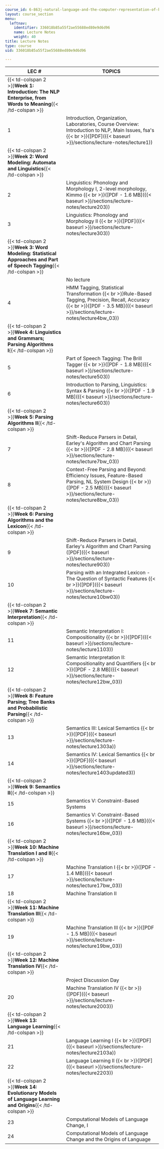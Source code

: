 ```yaml
---
course_id: 6-863j-natural-language-and-the-computer-representation-of-knowledge-spring-2003
layout: course_section
menu:
  leftnav:
    identifier: 336018b85a55f2ae55688ed80e9d6d96
    name: Lecture Notes
    weight: 40
title: Lecture Notes
type: course
uid: 336018b85a55f2ae55688ed80e9d6d96

---
```


| LEC # | TOPICS |
| --- | --- |
| {{< td-colspan 2 >}}**Week 1: Introduction: The NLP Enterprise, from Words to Meaning**{{< /td-colspan >}} ||
| 1 | Introduction, Organization, Laboratories, Course Overview: Introduction to NLP, Main Issues, fsa's  {{< br >}}([PDF]({{< baseurl >}}/sections/lecture-notes/lecture1)) |
| {{< td-colspan 2 >}}**Week 2: Word Modeling: Automata and Linguistics**{{< /td-colspan >}} ||
| 2 | Linguistics: Phonology and Morphology I, 2-level morphology, Kimmo  {{< br >}}([PDF - 1.6 MB]({{< baseurl >}}/sections/lecture-notes/lecture203)) |
| 3 | Linguistics: Phonology and Morphology II  {{< br >}}([PDF]({{< baseurl >}}/sections/lecture-notes/lecture303)) |
| {{< td-colspan 2 >}}**Week 3: Word Modeling: Statistical Approaches and Part of Speech Tagging**{{< /td-colspan >}} ||
| &nbsp; | No lecture |
| 4 | HMM Tagging, Statistical Transformation  {{< br >}}Rule-Based Tagging, Precision, Recall, Accuracy  {{< br >}}([PDF - 3.5 MB]({{< baseurl >}}/sections/lecture-notes/lecture4bw_03)) |
| {{< td-colspan 2 >}}**Week 4: Linguistics and Grammars; Parsing Algorithms I**{{< /td-colspan >}} ||
| 5 | Part of Speech Tagging: The Brill Tagger  {{< br >}}([PDF - 1.8 MB]({{< baseurl >}}/sections/lecture-notes/lecture503)) |
| 6 | Introduction to Parsing, Linguistics: Syntax & Parsing  {{< br >}}([PDF - 1.9 MB]({{< baseurl >}}/sections/lecture-notes/lecture603)) |
| {{< td-colspan 2 >}}**Week 5: Parsing Algorithms II**{{< /td-colspan >}} ||
| 7 | Shift-Reduce Parsers in Detail, Earley's Algorithm and Chart Parsing  {{< br >}}([PDF - 2.8 MB]({{< baseurl >}}/sections/lecture-notes/lecture7bw_03)) |
| 8 | Context-Free Parsing and Beyond: Efficiency Issues, Feature-Based Parsing, NL System Design  {{< br >}}([PDF - 2.5 MB]({{< baseurl >}}/sections/lecture-notes/lecture8bw_03)) |
| {{< td-colspan 2 >}}**Week 6: Parsing Algorithms and the Lexicon**{{< /td-colspan >}} ||
| 9 | Shift-Reduce Parsers in Detail, Earley's Algorithm and Chart Parsing ([PDF]({{< baseurl >}}/sections/lecture-notes/lecture903)) |
| 10 | Parsing with an Integrated Lexicon - The Question of Syntactic Features  {{< br >}}([PDF]({{< baseurl >}}/sections/lecture-notes/lecture10bw03)) |
| {{< td-colspan 2 >}}**Week 7: Semantic Interpretation**{{< /td-colspan >}} ||
| 11 | Semantic Interpretation I: Compositionality  {{< br >}}([PDF]({{< baseurl >}}/sections/lecture-notes/lecture1103)) |
| 12 | Semantic Interpretation II: Compositionality and Quantifiers  {{< br >}}([PDF - 2.8 MB]({{< baseurl >}}/sections/lecture-notes/lecture12bw_03)) |
| {{< td-colspan 2 >}}**Week 8: Feature Parsing; Tree Banks and Probabilistic Parsing**{{< /td-colspan >}} ||
| 13 | Semantics III: Lexical Semantics  {{< br >}}([PDF]({{< baseurl >}}/sections/lecture-notes/lecture1303a)) |
| 14 | Semantics IV: Lexical Semantics  {{< br >}}([PDF]({{< baseurl >}}/sections/lecture-notes/lecture1403updated3)) |
| {{< td-colspan 2 >}}**Week 9: Semantics II**{{< /td-colspan >}} ||
| 15 | Semantics V: Constraint-Based Systems |
| 16 | Semantics V: Constraint-Based Systems  {{< br >}}([PDF - 1.6 MB]({{< baseurl >}}/sections/lecture-notes/lecture16bw_03)) |
| {{< td-colspan 2 >}}**Week 10: Machine Translation I and II**{{< /td-colspan >}} ||
| 17 | Machine Translation I  {{< br >}}([PDF - 1.4 MB]({{< baseurl >}}/sections/lecture-notes/lecture17bw_03)) |
| 18 | Machine Translation II |
| {{< td-colspan 2 >}}**Week 11: Machine Translation III**{{< /td-colspan >}} ||
| 19 | Machine Translation III  {{< br >}}([PDF - 1.5 MB]({{< baseurl >}}/sections/lecture-notes/lecture19bw_03)) |
| {{< td-colspan 2 >}}**Week 12: Machine Translation IV**{{< /td-colspan >}} ||
| &nbsp; | Project Discussion Day |
| 20 | Machine Translation IV  {{< br >}}([PDF]({{< baseurl >}}/sections/lecture-notes/lecture2003)) |
| {{< td-colspan 2 >}}**Week 13: Language Learning**{{< /td-colspan >}} ||
| 21 | Language Learning I  {{< br >}}([PDF]({{< baseurl >}}/sections/lecture-notes/lecture2103a)) |
| 22 | Language Learning II  {{< br >}}([PDF]({{< baseurl >}}/sections/lecture-notes/lecture2203)) |
| {{< td-colspan 2 >}}**Week 14: Evolutionary Models of Language Learning and Origins**{{< /td-colspan >}} ||
| 23 | Computational Models of Language Change, I |
| 24 | Computational Models of Language Change and the Origins of Language